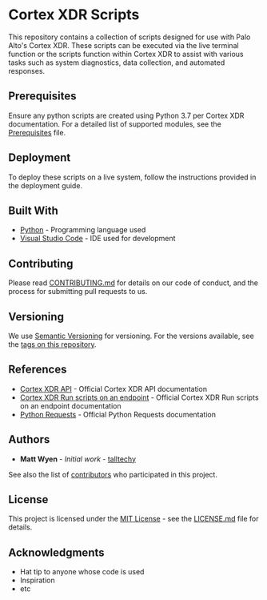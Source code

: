 # Cortex XDR Scripts

This repository contains a collection of scripts designed for use with Palo Alto's Cortex XDR. These scripts can be executed via the live terminal function or the scripts function within Cortex XDR to assist with various tasks such as system diagnostics, data collection, and automated responses.

## Prerequisites

Ensure any python scripts are created using Python 3.7 per Cortex XDR documentation. For a detailed list of supported modules, see the [Prerequisites](PREREQUISITES.md) file.

## Deployment

To deploy these scripts on a live system, follow the instructions provided in the deployment guide.

## Built With

- [Python](https://www.python.org/) - Programming language used
- [Visual Studio Code](https://code.visualstudio.com/) - IDE used for development

## Contributing

Please read [CONTRIBUTING.md](CONTRIBUTING.md) for details on our code of conduct, and the process for submitting pull requests to us.

## Versioning

We use [Semantic Versioning](http://semver.org/) for versioning. For the versions available, see the [tags on this repository](https://github.com/talltechy/Cortex-XDR-scripts/tags).

## References

- [Cortex XDR API](https://docs.paloaltonetworks.com/cortex/cortex-xdr/cortex-xdr-api.html) - Official Cortex XDR API documentation
- [Cortex XDR Run scripts on an endpoint](https://docs-cortex.paloaltonetworks.com/r/Cortex-XDR/Cortex-XDR-Documentation/Run-scripts-on-an-endpoint) - Official Cortex XDR Run scripts on an endpoint documentation
- [Python Requests](https://docs.python-requests.org/en/master/) - Official Python Requests documentation

## Authors

- **Matt Wyen** - *Initial work* - [talltechy](https://github.com/talltechy)

See also the list of [contributors](https://github.com/talltechy/Cortex-XDR-scripts/contributors) who participated in this project.

## License

This project is licensed under the [MIT License](LICENSE.md) - see the [LICENSE.md](LICENSE.md) file for details.

## Acknowledgments

- Hat tip to anyone whose code is used
- Inspiration
- etc
